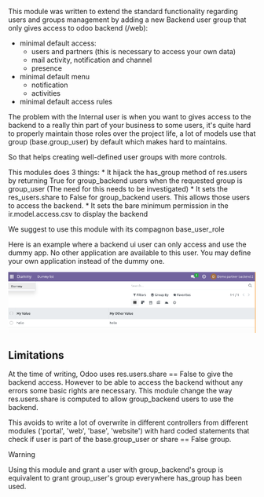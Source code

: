 This module was written to extend the standard functionality regarding
users and groups management by adding a new Backend user group that only
gives access to odoo backend (/web):

- minimal default access:
  - users and partners (this is necessary to access your own data)
  - mail activity, notification and channel
  - presence
- minimal default menu
  - notification
  - activities
- minimal default access rules

The problem with the Internal user is when you want to gives access to
the backend to a really thin part of your business to some users, it's
quite hard to properly maintain those roles over the project life, a lot
of models use that group (base.group_user) by default which makes hard
to maintains.

So that helps creating well-defined user groups with more controls.

This modules does 3 things: \* It hijack the has_group method of
res.users by returning True for group_backend users when the requested
group is group_user (The need for this needs to be investigated) \* It
sets the res_users.share to False for group_backend users. This allows
those users to access the backend. \* It sets the bare minimum
permission in the ir.model.access.csv to display the backend

We suggest to use this module with its compagnon base_user_role

Here is an example where a backend ui user can only access and use the
dummy app. No other application are available to this user. You may
define your own application instead of the dummy one.

![](../static/description/dummy_app.png)

## Limitations

At the time of writing, Odoo uses res.users.share == False to give the
backend access. However to be able to access the backend without any
errors some basic rights are necessary. This module change the way
res.users.share is computed to allow group_backend users to use the
backend.

This avoids to write a lot of overwrite in different controllers from
different modules ('portal', 'web', 'base', 'website') with hard coded
statements that check if user is part of the base.group_user or share ==
False group.

> [!WARNING]
> Using this module and grant a user with group_backend's group is
> equivalent to grant group_user's group everywhere has_group has been
> used.
